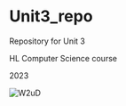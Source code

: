 # Unit3_repo

Repository for Unit 3 

HL Computer Science course

2023

![W2uD](https://user-images.githubusercontent.com/111761417/211464684-2fae3ec8-e6a8-4f2c-999d-1f195b642be7.gif)

